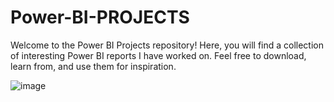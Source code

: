 # Power-BI-PROJECTS

Welcome to the Power BI Projects repository! Here, you will find a collection of interesting Power BI reports I have worked on. Feel free to download, learn from, and use them for inspiration.

![image](https://github.com/RheaAB/Power-BI/assets/122486922/35a5769a-55f2-4bdb-bb6d-686c48b267b1)

